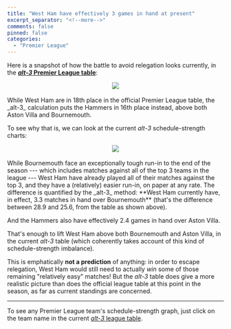 ```yaml
---
title: "West Ham have effectively 3 games in hand at present"
excerpt_separator: "<!--more-->"
comments: false
pinned: false
categories: 
  - "Premier League"
---
```


Here is a snapshot of how the battle to avoid relegation looks currently, 
in the [**_alt-3_ Premier League table**](/leagues/england-premier-league):

<center>
<img src="/assets/images/2020-02-25-WHU-Ast-Bou.png">
</center>

<br>
While West Ham are in 18th place in the official Premier League table, the _alt-3_ calculation puts the Hammers in 16th place instead, above both Aston Villa and Bournemouth.

To see why that is, we can look at the current _alt-3_ schedule-strength charts:

<center>
<img src="/assets/images/2020-02-25-AstBouWHU.svg">
</center>

<br>
While Bournemouth face an exceptionally 
tough run-in to the end of the season --- 
which includes
matches against all of the top 3 teams in the league --- West Ham have already 
played all of their matches against the top 3, and they have a (relatively) easier 
run-in, on paper at any rate. The difference is quantified by the _alt-3_ method:
**West Ham currently have, in effect, 3.3 matches in hand over Bournemouth** (that's
the difference between 28.9 and 25.6, from the table as shown above).

And the Hammers also have effectively 2.4 games in hand over Aston Villa.

That's enough to lift West Ham above both Bournemouth and Aston Villa,
in the current _alt-3_ table (which coherently takes account of this kind of 
schedule-strength imbalance).

This is emphatically **not a prediction** 
of anything: in order to escape relegation, West Ham
would still need to actually 
_win_ some of those remaining "relatively easy" matches!  But the _alt-3_ table
does give a more realistic picture than does the official league table at this 
point in the season, as far as current standings are concerned.

-----

To see any Premier League 
team's schedule-strength graph, just click on the team name in the 
current [*alt-3* league table](/leagues/england-premier-league).















